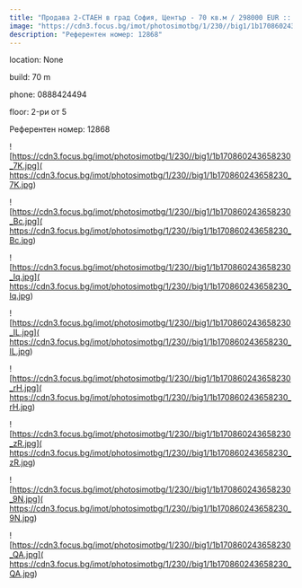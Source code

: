 ```yaml
---
title: "Продава 2-СТАЕН в град София, Център - 70 кв.м / 298000 EUR :: imot.bg Обява"
image: "https://cdn3.focus.bg/imot/photosimotbg/1/230//big1/1b170860243658230_ZN.jpg"
description: "Референтен номер: 12868"
---
```


location: None

build: 70 m

phone: 0888424494

floor: 2-ри от 5

Референтен номер: 12868


![https://cdn3.focus.bg/imot/photosimotbg/1/230//big1/1b170860243658230_7K.jpg]( https://cdn3.focus.bg/imot/photosimotbg/1/230//big1/1b170860243658230_7K.jpg)


![https://cdn3.focus.bg/imot/photosimotbg/1/230//big1/1b170860243658230_Bc.jpg]( https://cdn3.focus.bg/imot/photosimotbg/1/230//big1/1b170860243658230_Bc.jpg)


![https://cdn3.focus.bg/imot/photosimotbg/1/230//big1/1b170860243658230_Iq.jpg]( https://cdn3.focus.bg/imot/photosimotbg/1/230//big1/1b170860243658230_Iq.jpg)


![https://cdn3.focus.bg/imot/photosimotbg/1/230//big1/1b170860243658230_IL.jpg]( https://cdn3.focus.bg/imot/photosimotbg/1/230//big1/1b170860243658230_IL.jpg)


![https://cdn3.focus.bg/imot/photosimotbg/1/230//big1/1b170860243658230_rH.jpg]( https://cdn3.focus.bg/imot/photosimotbg/1/230//big1/1b170860243658230_rH.jpg)


![https://cdn3.focus.bg/imot/photosimotbg/1/230//big1/1b170860243658230_zR.jpg]( https://cdn3.focus.bg/imot/photosimotbg/1/230//big1/1b170860243658230_zR.jpg)


![https://cdn3.focus.bg/imot/photosimotbg/1/230//big1/1b170860243658230_9N.jpg]( https://cdn3.focus.bg/imot/photosimotbg/1/230//big1/1b170860243658230_9N.jpg)


![https://cdn3.focus.bg/imot/photosimotbg/1/230//big1/1b170860243658230_QA.jpg]( https://cdn3.focus.bg/imot/photosimotbg/1/230//big1/1b170860243658230_QA.jpg)


